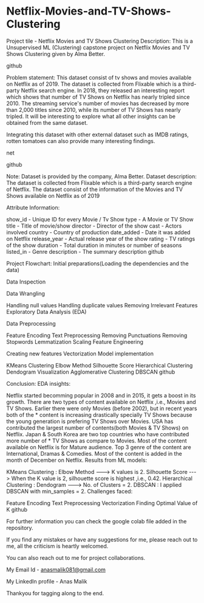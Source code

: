# Netflix-Movies-and-TV-Shows-Clustering

Project tile - Netflix Movies and TV Shows Clustering
Description:
This is a Unsupervised ML (Clustering) capstone project on Netflix Movies and TV Shows Clustering given by Alma Better.

github

Problem statement:
This dataset consist of tv shows and movies available on Netflix as of 2019. The dataset is collected from Flixable which is a third-party Netflix search engine. In 2018, they released an interesting report which shows that number of TV Shows on Netflix has nearly tripled since 2010. The streaming service's number of movies has decreased by more than 2,000 titles since 2010, while its number of TV Shows has nearly tripled. It will be interesting to explore what all other insights can be obtained from the same dataset.

Integrating this dataset with other external dataset such as IMDB ratings, rotten tomatoes can also provide many interesting findings.

net

github

Note: Dataset is provided by the company, Alma Better.
Dataset description:
The dataset is collected from Flixable which is a third-party search engine of Netflix. The dataset consist of the information of the Movies and TV Shows available on Netflix as of 2019

Attribute Information:

show_id - Unique ID for every Movie / Tv Show
type - A Movie or TV Show
title - Title of movie/show
director - Director of the show
cast - Actors involved
country - Country of production
date_added - Date it was added on Netflix
release_year - Actual release year of the show
rating - TV ratings of the show
duration - Total duration in minutes or number of seasons
listed_in - Genre
description - The summary description
github

Project Flowchart:
Initial preparations(Loading the dependencies and the data)

Data Inspection

Data Wrangling

Handling null values
Handling duplicate values
Removing Irrelevant Features
Exploratory Data Analysis (EDA)

Data Preprocessing

Feature Encoding
Text Preprocessing
Removing Punctuations
Removing Stopwords
Lemmatization
Scaling
Feature Engineering

Creating new features
Vectorization
Model implementation

KMeans Clustering
Elbow Method
Silhouette Score
Hierarchical Clustering
Dendogram Visualization
Agglomerative Clustering
DBSCAN
github

Conclusion:
EDA insights:

Netflix started becomming popular in 2008 and in 2015, it gets a boost in its growth.
There are two types of content available on Netflix ,i.e., Movies and TV Shows.
Earlier there were only Movies (before 2002), but in recent years both of the * content is increasing drastically specially TV Shows because the young generation is prefering TV Shows over Movies.
USA has contributed the largest number of contents(both Movies & TV Shows) on Netflix.
Japan & South Korea are two top countries who have contributed more number of * TV Shows as compare to Movies.
Most of the content available on Netflix is for Mature audience.
Top 3 genre of the content are International, Dramas & Comedies.
Most of the content is added in the month of December on Netflix.
Results from ML models:

KMeans Clustering :
Elbow Method ---> K values is 2.
Silhouette Score ---> When the K value is 2, silhouette score is highest ,i.e., 0.42.
Hierarchical Clustering :
Dendogram ---> No. of Clusters = 2.
DBSCAN :
I applied DBSCAN with min_samples = 2.
Challenges faced:

Feature Encoding
Text Preprocessing
Vectorization
Finding Optimal Value of K
github

For further information you can check the google colab file added in the repository.

If you find any mistakes or have any suggestions for me, please reach out to me, all the criticism is heartly welcomed.

You can also reach out to me for project collaborations.

My Email Id - anasmalik081@gmail.com

My LinkedIn profile - Anas Malik

Thankyou for tagging along to the end.
